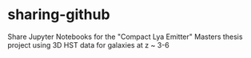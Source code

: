 # sharing-github
Share Jupyter Notebooks for the "Compact Lya Emitter" Masters thesis project using 3D HST data for galaxies at z ~ 3-6

